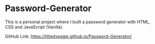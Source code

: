 # Password-Generator
This is a personal project where I built a password generator with HTML, CSS and JavaScript (Vanilla).

GitHub Link: https://tiltedveggie.github.io/Password-Generator/
